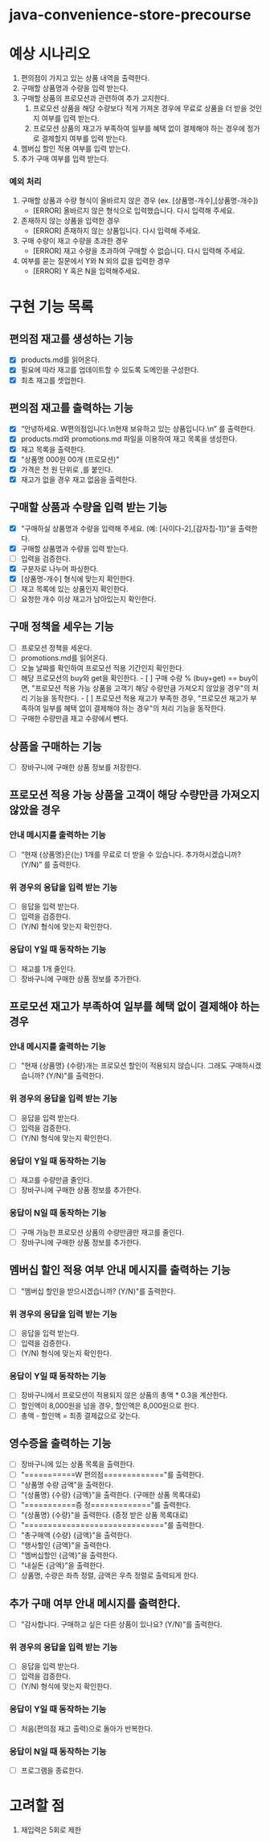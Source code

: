 # java-convenience-store-precourse

# 예상 시나리오

1. 편의점이 가지고 있는 상품 내역을 출력한다.
2. 구매할 상품명과 수량을 입력 받는다.
3. 구매할 상품의 프로모션과 관련하여 추가 고지한다.
   1) 프로모션 상품을 해당 수량보다 적게 가져온 경우에 무료로 상품을 더 받을 것인지 여부를 입력 받는다.
   2) 프로모션 상품의 재고가 부족하여 일부를 혜택 없이 결제해야 하는 경우에 정가로 결제할지 여부를 입력 받는다.
4. 멤버십 할인 적용 여부를 입력 받는다.
5. 추가 구매 여부를 입력 받는다.

### 예외 처리

1. 구매할 상품과 수량 형식이 올바르지 않은 경우 (ex. [상품명-개수],[상품명-개수])
   - [ERROR] 올바르지 않은 형식으로 입력했습니다. 다시 입력해 주세요.
2. 존재하지 않는 상품을 입력한 경우
   - [ERROR] 존재하지 않는 상품입니다. 다시 입력해 주세요.
3. 구매 수량이 재고 수량을 초과한 경우
   - [ERROR] 재고 수량을 초과하여 구매할 수 없습니다. 다시 입력해 주세요.
4. 여부를 묻는 질문에서 Y와 N 외의 값을 입력한 경우
   - [ERROR] Y 혹은 N을 입력해주세요.

# 구현 기능 목록

## 편의점 재고를 생성하는 기능

- [x]  products.md를 읽어온다.
- [X]  필요에 따라 재고를 업데이트할 수 있도록 도메인을 구성한다.
- [x]  최초 재고를 셋업한다.

## 편의점 재고를 출력하는 기능

- [x]  “안녕하세요. W편의점입니다.\n현재 보유하고 있는 상품입니다.\n” 를 출력한다.
- [x]  products.md와 promotions.md 파일을 이용하여 재고 목록을 생성한다.
- [x]  재고 목록을 출력한다.
  - [x]  "상품명 000원 00개 (프로모션)"
  - [x]  가격은 천 원 단위로 ,를 붙인다.
  - [x]  재고가 없을 경우 재고 없음을 출력한다.

## 구매할 상품과 수량을 입력 받는 기능

- [x]  "구매하실 상품명과 수량을 입력해 주세요. (예: [사이다-2],[감자칩-1])"을 출력한다.
- [x]  구매할 상품명과 수량을 입력 받는다.
- [ ]  입력을 검증한다.
  - [x]  구분자로 나누어 파싱한다.
  - [x]  [상품명-개수] 형식에 맞는지 확인한다.
  - [ ]  재고 목록에 있는 상품인지 확인한다.
  - [ ]  요청한 개수 이상 재고가 남아있는지 확인한다. 

## 구매 정책을 세우는 기능

- [ ]  프로모션 정책을 세운다.
  - [ ]  promotions.md를 읽어온다.
  - [ ]  오늘 날짜를 확인하여 프로모션 적용 기간인지 확인한다.
  - [ ]  해당 프로모션의 buy와 get을 확인한다.
    - [ ]  구매 수량 % (buy+get) == buy이면, "프로모션 적용 가능 상품을 고객기 해당 수량만큼 가져오지 않았을 경우"의 처리 기능을 동작한다.
    - [ ]  프로모션 적용 재고가 부족한 경우, "프로모션 재고가 부족하여 일부를 혜택 없이 결제해야 하는 경우"의 처리 기능을 동작한다.
- [ ]  구매한 수량만큼 재고 수량에서 뺀다.

## 상품을 구매하는 기능

- [ ]  장바구니에 구매한 상품 정보를 저장한다.

## 프로모션 적용 가능 상품을 고객이 해당 수량만큼 가져오지 않았을 경우

### 안내 메시지를 출력하는 기능

- [ ]  “현재 {상품명}은(는) 1개를 무료로 더 받을 수 있습니다. 추가하시겠습니까? (Y/N)” 를 출력한다.

### 위 경우의 응답을 입력 받는 기능

- [ ]  응답을 입력 받는다.
- [ ]  입력을 검증한다.
- [ ]  (Y/N) 형식에 맞는지 확인한다. 

### 응답이 Y일 때 동작하는 기능

- [ ]  재고를 1개 줄인다.
- [ ]  장바구니에 구매한 상품 정보를 추가한다.

## 프로모션 재고가 부족하여 일부를 혜택 없이 결제해야 하는 경우

### 안내 메시지를 출력하는 기능

- [ ] "현재 {상품명} {수량}개는 프로모션 할인이 적용되지 않습니다. 그래도 구매하시겠습니까? (Y/N)"를 출력한다.

### 위 경우의 응답을 입력 받는 기능

- [ ]  응답을 입력 받는다.
- [ ]  입력을 검증한다.
  - [ ]  (Y/N) 형식에 맞는지 확인한다.

### 응답이 Y일 때 동작하는 기능

- [ ]  재고를 수량만큼 줄인다.
- [ ]  장바구니에 구매한 상품 정보를 추가한다.

### 응답이 N일 때 동작하는 기능

- [ ]  구매 가능한 프로모션 상품의 수량만큼만 재고를 줄인다.
- [ ]  장바구니에 구매한 상품 정보를 추가한다.

## 멤버십 할인 적용 여부 안내 메시지를 출력하는 기능

- [ ]  "멤버십 할인을 받으시겠습니까? (Y/N)"를 출력한다.

### 위 경우의 응답을 입력 받는 기능

- [ ]  응답을 입력 받는다.
- [ ]  입력을 검증한다.
- [ ]  (Y/N) 형식에 맞는지 확인한다.

### 응답이 Y일 때 동작하는 기능

- [ ]  장바구니에서 프로모션이 적용되지 않은 상품의 총액 * 0.3을 계산한다.
  - [ ]  할인액이 8,000원을 넘을 경우, 할인액은 8,000원으로 한다.
- [ ]  총액 - 할인액 = 최종 결제값으로 갖는다.

## 영수증을 출력하는 기능

- [ ]  장바구니에 있는 상품 목록을 출력한다.
  - [ ]  "===========W 편의점============="를 출력한다.
  - [ ]  "상품명		수량 	금액"을 출력한다.
  - [ ]  "{상품명}   {수량}   {금액}"을 출력한다. (구매한 상품 목록대로)
  - [ ]  "===========증	정============="를 출력한다.
  - [ ]  "{상품명}   {수량}"을 출력한다. (증정 받은 상품 목록대로)
  - [ ]  "=============================="를 출력한다.
  - [ ]  "총구매액   {수량}   {금액}"을 출력한다.
  - [ ]  "행사할인           {금액}"을 출력한다.
  - [ ]  "멤버십할인          {금액}"을 출력한다.
  - [ ]  "내실돈             {금액}"을 출력한다.
  - [ ]  상품명, 수량은 좌측 정렬, 금액은 우측 정렬로 출력되게 한다.

## 추가 구매 여부 안내 메시지를 출력한다.

- [ ]  "감사합니다. 구매하고 싶은 다른 상품이 있나요? (Y/N)"를 출력한다.

### 위 경우의 응답을 입력 받는 기능

- [ ]  응답을 입력 받는다.
- [ ]  입력을 검증한다.
- [ ]  (Y/N) 형식에 맞는지 확인한다.

### 응답이 Y일 때 동작하는 기능

- [ ]  처음(편의점 재고 출력)으로 돌아가 반복한다.

### 응답이 N일 때 동작하는 기능

- [ ]  프로그램을 종료한다.

# 고려할 점

1. 재입력은 5회로 제한
